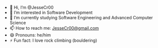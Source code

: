 - 👋 Hi, I’m @JesseCr00
- 👀 I’m interested in Software Development
- 🌱 I’m currently studying Software Engineering and Advanced Computer Science
- 📫 How to reach me: JesseCr00@gmail.com
- 😄 Pronouns: he/him
- ⚡ Fun fact: I love rock climbing (bouldering)

<!---
JesseCr00/JesseCr00 is a ✨ special ✨ repository because its `README.md` (this file) appears on your GitHub profile.
You can click the Preview link to take a look at your changes.
--->

